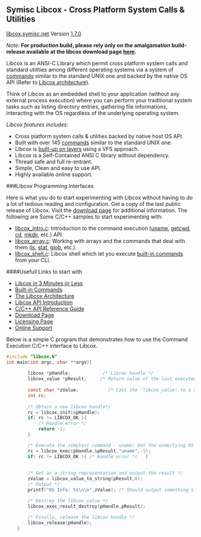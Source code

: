 ## Symisc Libcox - Cross Platform System Calls & Utilities
[libcox.symisc.net](http://libcox.symisc.net) Version [1.7.0](http://libcox.symisc.net/downloads.html)

*Note:* **For production build, please rely only on the amalgamation build-release available at the libcox download page [here](http://libcox.symisc.net/downloads.html).**

Libcox is an ANSI-C Library which permit cross platform system calls and standard utilities among different operating systems via a system of [commands](http://libcox.symisc.net/cmd.html) similar to the standard UNIX one and backed by the native OS API (Refer to [Libcox architecture](http://libcox.symisc.net/arch.html)).

Think of Libcox as an embedded shell to your application (without any external process execution) where you can perform your traditional system tasks such as listing directory entries, gathering file informations, interacting with the OS regardless of the underlying operating system. 

*Libcox features includes:*

* Cross platform system calls & utilities backed by native host OS API.
* Built with over 145 [commands](http://libcox.symisc.net/cmd.html) similar to the standard UNIX one.
* Libcox is [built-up on layers](http://libcox.symisc.net/arch.html) using a VFS approach.
* Libcox is a Self-Contained ANSI C library without dependency.
* Thread safe and full re-entrant.
* Simple, Clean and easy to use API.
* Highly available online support.

###Libcox Programming Interfaces

 Here is what you do to start experimenting with Libcox without having to do a lot of tedious reading and configuration.
  Get a copy of the last public release of Libcox. Visit the [download page](http://libcox.symisc.net/downloads.html) for additional information. The following are Some C/C++ samples to start experimenting with:
  * [libcox_intro.c](http://libcox.symisc.net/libcox_intro.c): Introduction to the command execution ([uname](http://libcox.symisc.net/cmd/uname.html), [getcwd](http://libcox.symisc.net/cmd/getcwd.html), [cd](http://libcox.symisc.net/cmd/cd.html), [mkdir](http://libcox.symisc.net/cmd/mkdir.html), etc.) API.
  * [libcox_array.c](http://libcox.symisc.net/libcox_arrays.c): Working with arrays and the commands that deal with them ([ls](http://libcox.symisc.net/cmd/ls.html), [stat](http://libcox.symisc.net/cmd/stat.html), [glob](http://libcox.symisc.net/cmd/glob.html), etc.).
  * [libcox_shell.c](http://libcox.symisc.net/libcox_shell.c): Libcox shell which let you execute [built-in commands](http://libcox.symisc.net/cmd.html) from your CLI.
  
####Usefull Links to start with

* [Libcox in 3 Minutes or Less](http://libcox.symisc.net/intro.html)
* [Built-in Commands](http://libcox.symisc.net/cmd.html)
* [The Libcox Architecture](http://libcox.symisc.net/arch.html)
* [Libcox API Introduction](http://libcox.symisc.net/api_intro.html)
* [C/C++ API Reference Guide](http://libcox.symisc.net/docs.html)
* [Download Page](http://libcox.symisc.net/downloads.html)
* [Licensing Page](http://libcox.symisc.net/licensing.html)
* [Online Support](http://libcox.symisc.net/support.html)

Below is a simple C program that demonstrates how to use the Command Execution C/C++ interface to Libcox. 

```C
#include "libcox.h"
int main(int argc, char **argv){
		
		libcox *pHandle;            /* Libcox handle */
		libcox_value *pResult;     /* Return value of the last executed command */
		
		const char *zValue;           /* Cast the 'libcox_value' to a string */
		int rc;
	
		/* Obtain a new libcox handle*/
		rc = libcox_init(&pHandle);
		if( rc != LIBCOX_OK ){
			/* Handle error */
			return -1;
		}

		/* Execute the simplest command - uname: Get the underlying OS info (name, version, etc.) */
		rc = libcox_exec(pHandle,&pResult,"uname",-1);
		if( rc != LIBCOX_OK ){ /* Handle error */	}
		
		
		/* Get as a string representation and output the result */
		zValue = libcox_value_to_string(pResult,0);
		/* Output */
		printf("OS Info: %s\n\n",zValue); /* Should output something similar to: Windows 8.1 x64 localhost Build 85746... */

		/* Destroy the libcox_value */
		libcox_exec_result_destroy(pHandle,pResult);
		
		/* Finally, release the libcox handle */
		libcox_release(pHandle);
	}

```
